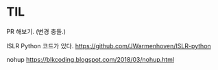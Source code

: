 # TIL

PR 해보기. (변경 충돌.)

ISLR Python 코드가 있다.
https://github.com/JWarmenhoven/ISLR-python

nohup
https://blkcoding.blogspot.com/2018/03/nohup.html
